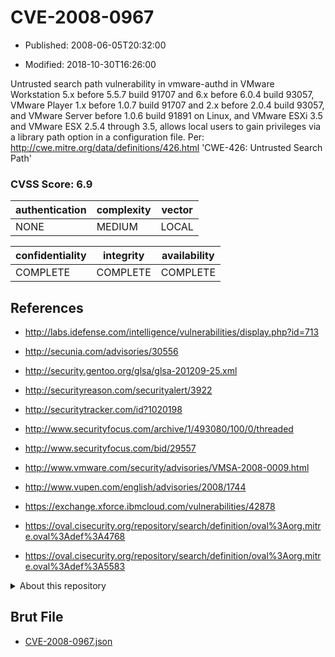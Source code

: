# CVE-2008-0967

- Published: 2008-06-05T20:32:00

- Modified: 2018-10-30T16:26:00

Untrusted search path vulnerability in vmware-authd in VMware Workstation 5.x before 5.5.7 build 91707 and 6.x before 6.0.4 build 93057, VMware Player 1.x before 1.0.7 build 91707 and 2.x before 2.0.4 build 93057, and VMware Server before 1.0.6 build 91891 on Linux, and VMware ESXi 3.5 and VMware ESX 2.5.4 through 3.5, allows local users to gain privileges via a library path option in a configuration file. Per: http://cwe.mitre.org/data/definitions/426.html 
'CWE-426: Untrusted Search Path'

### CVSS Score: **6.9**

| authentication | complexity | vector |
| --- | --- | --- |
| NONE | MEDIUM | LOCAL |

| confidentiality | integrity | availability |
| --- | --- | --- |
| COMPLETE | COMPLETE | COMPLETE |

## References

* http://labs.idefense.com/intelligence/vulnerabilities/display.php?id=713

* http://secunia.com/advisories/30556

* http://security.gentoo.org/glsa/glsa-201209-25.xml

* http://securityreason.com/securityalert/3922

* http://securitytracker.com/id?1020198

* http://www.securityfocus.com/archive/1/493080/100/0/threaded

* http://www.securityfocus.com/bid/29557

* http://www.vmware.com/security/advisories/VMSA-2008-0009.html

* http://www.vupen.com/english/advisories/2008/1744

* https://exchange.xforce.ibmcloud.com/vulnerabilities/42878

* https://oval.cisecurity.org/repository/search/definition/oval%3Aorg.mitre.oval%3Adef%3A4768

* https://oval.cisecurity.org/repository/search/definition/oval%3Aorg.mitre.oval%3Adef%3A5583

<details>
<summary>About this repository</summary> 

  This repository is part of the project [Live Hack CVE](https://github.com/Live-Hack-CVE). Main website can be found [www.live-hack.org](https://www.live-hack.org) 
  
  Made by [Sn0wAlice](https://github.com/Sn0wAlice) for the people that care about security and need to have a feed of the latest CVEs. Hope you enjoy it, don't forget to star the repo and follow me on [Twitter](https://twitter.com/Sn0wAlice) and [Github](https://github.com/Sn0wAlice). And that is my [personnal website](https://www.alice-snow.me/)

  - [Home Page](https://github.com/Live-Hack-CVE)
  - [Framework](https://github.com/Live-Hack-CVE/cve-framework)
  - [CVE database](https://github.com/Live-Hack-CVE/full_database)
  - [Changelog](https://github.com/Live-Hack-CVE/Changelog)
</details>

## Brut File

* [CVE-2008-0967.json](https://raw.githubusercontent.com/Live-Hack-CVE/full_database/main/cves/2008/CVE-2008-0967.json)

